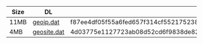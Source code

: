 |    Size   |     DL  | sha512sum |
|  ---  |  ---  |  ---  |
| 11MB | [geoip.dat](https://cdn.jsdelivr.net/gh/googleians/Rules@main/geoip.dat) | f87ee4df05f55a6fed657f314cf552175238f6e0cfc2a6c7a92f85b6665d21387e92ca80df8496fc3a6d78faaf3f98fb091bacb9ca61c80e93e1d1aa9ab5f255 |
| 4MB | [geosite.dat](https://cdn.jsdelivr.net/gh/googleians/Rules@main/geosite.dat) | 4d03775e1127723ab08d52cd6f9838de820aedfb4a81fd2b039d0eba5ec12e8b420dc14f87ad09b8f36912ae84817d369f540355f8641ac7f9fc49ff25edb7eb |
